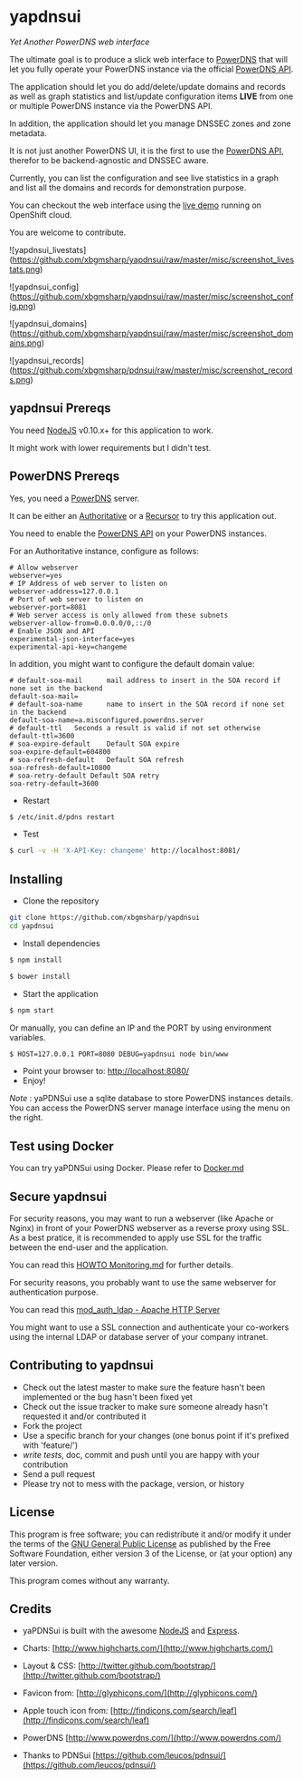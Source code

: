 yapdnsui
========

*Yet Another PowerDNS web interface*

The ultimate goal is to produce a slick web interface to [PowerDNS](http://www.powerdns.com/) that
will let you fully operate your PowerDNS instance via the official [PowerDNS API](https://github.com/PowerDNS/pdnsapi).

The application should let you do add/delete/update domains and records as well as graph
statistics and list/update configuration items **LIVE** from one or multiple PowerDNS instance via the PowerDNS API.

In addition, the application should let you manage DNSSEC zones and zone metadata.

It is not just another PowerDNS UI, it is the first to use the [PowerDNS API](https://github.com/PowerDNS/pdnsapi), therefor to be backend-agnostic and DNSSEC aware.

Currently, you can list the configuration and see live statistics in a graph and list all the domains and records for demonstration purpose.

You can checkout the web interface using the [live demo](http://yapdnsui-xbgmsharp.rhcloud.com/) running on OpenShift cloud.

You are welcome to contribute.

![yapdnsui_livestats]
(https://github.com/xbgmsharp/yapdnsui/raw/master/misc/screenshot_livestats.png)

![yapdnsui_config]
(https://github.com/xbgmsharp/yapdnsui/raw/master/misc/screenshot_config.png)

![yapdnsui_domains]
(https://github.com/xbgmsharp/yapdnsui/raw/master/misc/screenshot_domains.png)

![yapdnsui_records]
(https://github.com/xbgmsharp/pdnsui/raw/master/misc/screenshot_records.png)

yapdnsui Prereqs
----------------

You need [NodeJS](http://nodejs.org) v0.10.x+ for this application to work.

It might work with lower requirements but I didn't test.

PowerDNS Prereqs
----------------
Yes, you need a [PowerDNS](http://www.powerdns.com/) server.

It can be either an [Authoritative](https://doc.powerdns.com/md/authoritative/) or a [Recursor](https://doc.powerdns.com/md/recursor/) to try this application out.

You need to enable the [PowerDNS API](https://doc.powerdns.com/md/httpapi/README/) on your PowerDNS instances.

For an Authoritative instance, configure as follows:
```
# Allow webserver
webserver=yes
# IP Address of web server to listen on
webserver-address=127.0.0.1
# Port of web server to listen on
webserver-port=8081
# Web server access is only allowed from these subnets
webserver-allow-from=0.0.0.0/0,::/0
# Enable JSON and API
experimental-json-interface=yes
experimental-api-key=changeme
```

In addition, you might want to configure the default domain value:
```
# default-soa-mail      mail address to insert in the SOA record if none set in the backend
default-soa-mail=
# default-soa-name      name to insert in the SOA record if none set in the backend
default-soa-name=a.misconfigured.powerdns.server
# default-ttl   Seconds a result is valid if not set otherwise
default-ttl=3600
# soa-expire-default	Default SOA expire
soa-expire-default=604800
# soa-refresh-default	Default SOA refresh
soa-refresh-default=10800
# soa-retry-default	Default SOA retry
soa-retry-default=3600
```

* Restart
```bash
$ /etc/init.d/pdns restart
```

* Test
```bash
$ curl -v -H 'X-API-Key: changeme' http://localhost:8081/
```

Installing
----------

* Clone the repository

```bash
git clone https://github.com/xbgmsharp/yapdnsui
cd yapdnsui
```

* Install dependencies

```bash
$ npm install
```

```bash
$ bower install
```

* Start the application 

```bash
$ npm start
```
Or manually, you can define an IP and the PORT by using environment variables.
```bash
$ HOST=127.0.0.1 PORT=8080 DEBUG=yapdnsui node bin/www
```

* Point your browser to: [http://localhost:8080/](http://localhost:8080/)
* Enjoy!

_Note_ : yaPDNSui use a sqlite database to store PowerDNS instances details.
You can access the PowerDNS server manage interface using the menu on the right.

Test using Docker
-----------------

You can try yaPDNSui using Docker. Please refer to [Docker.md](Docker.md)


Secure yapdnsui
---------------

For security reasons, you may want to run a webserver (like Apache or Nginx) in front of your PowerDNS webserver as a reverse proxy using SSL.
As a best pratice, it is recommended to apply use SSL for the traffic between the end-user and the application.

You can read this [HOWTO Monitoring.md](Monitoring.md) for further details.

For security reasons, you probably want to use the same webserver for authentication purpose.

You can read this [mod_auth_ldap - Apache HTTP Server](httpd.apache.org/docs/2.0/mod/mod_auth_ldap.html)

You might want to use a SSL connection and authenticate your co-workers using the internal LDAP or database server of your company intranet.

Contributing to yapdnsui
------------------------

* Check out the latest master to make sure the feature hasn't been implemented or the bug hasn't been fixed yet
* Check out the issue tracker to make sure someone already hasn't requested it and/or contributed it
* Fork the project
* Use a specific branch for your changes (one bonus point if it's prefixed with 'feature/') 
* _write tests_, doc, commit and push until you are happy with your contribution
* Send a pull request
* Please try not to mess with the package, version, or history

License
-------

This program is free software; you can redistribute it and/or modify it under the terms of the [GNU General Public License](http://www.gnu.org/licenses/gpl.html) as published by the Free Software Foundation, either version 3 of the License, or (at your option) any later version.

This program comes without any warranty.

Credits
-------

* yaPDNSui is built with the awesome [NodeJS](http://nodejs.org) and [Express](http://expressjs.com).

* Charts: [http://www.highcharts.com/](http://www.highcharts.com/)

* Layout & CSS: [http://twitter.github.com/bootstrap/](http://twitter.github.com/bootstrap/)

* Favicon from: [http://glyphicons.com/](http://glyphicons.com/)

* Apple touch icon from: [http://findicons.com/search/leaf](http://findicons.com/search/leaf)

* PowerDNS [http://www.powerdns.com/](http://www.powerdns.com/)

* Thanks to PDNSui [https://github.com/leucos/pdnsui/](https://github.com/leucos/pdnsui/)
